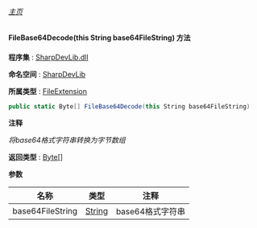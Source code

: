 ###### [主页](./Index.md "主页")

#### FileBase64Decode(this String base64FileString) 方法

**程序集** : [SharpDevLib.dll](./SharpDevLib.assembly.md "SharpDevLib.dll")

**命名空间** : [SharpDevLib](./SharpDevLib.namespace.md "SharpDevLib")

**所属类型** : [FileExtension](./SharpDevLib.FileExtension.md "FileExtension")

``` csharp
public static Byte[] FileBase64Decode(this String base64FileString)
```

**注释**

*将base64格式字符串转换为字节数组*



**返回类型** : [Byte\[\]](https://learn.microsoft.com/en-us/dotnet/api/system.byte[] "Byte\[\]")


**参数**

|名称|类型|注释|
|---|---|---|
|base64FileString|[String](https://learn.microsoft.com/en-us/dotnet/api/system.string "String")|base64格式字符串|


